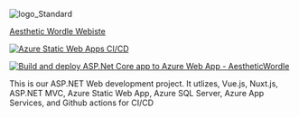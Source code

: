 ![logo_Standard](https://github.com/JohanneJayde/AestheticWordle/assets/114778753/36137f1a-4eb5-40ef-baac-68a63ac60a55)

[Aesthetic Wordle Webiste](https://aestheticwordle.com/)

[![Azure Static Web Apps CI/CD](https://github.com/JohanneJayde/Aesthetic-Wordle/actions/workflows/azure-static-web-apps-aesthetic-wordle.yml/badge.svg)](https://github.com/JohanneJayde/Aesthetic-Wordle/actions/workflows/azure-static-web-apps-aesthetic-wordle.yml)

[![Build and deploy ASP.Net Core app to Azure Web App - AestheticWordle](https://github.com/JohanneJayde/Aesthetic-Wordle/actions/workflows/azure-web-app_aestheticwordle.yml/badge.svg)](https://github.com/JohanneJayde/Aesthetic-Wordle/actions/workflows/azure-web-app_aestheticwordle.yml)

This is our ASP.NET Web development project. It utlizes, Vue.js, Nuxt.js, ASP.NET MVC, Azure Static Web App, Azure SQL Server, Azure App Services, and Github actions for CI/CD
